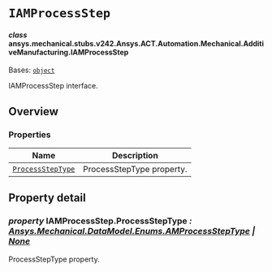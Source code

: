 # `IAMProcessStep`



#### *class* ansys.mechanical.stubs.v242.Ansys.ACT.Automation.Mechanical.AdditiveManufacturing.IAMProcessStep

Bases: [`object`](https://docs.python.org/3/library/functions.html#object)

IAMProcessStep interface.

<!-- !! processed by numpydoc !! -->

<a id="overview"></a>

## Overview

### Properties

| Name | Description |
|--------------------------------------------------------|-----------------------------|
| [`ProcessStepType`](#IAMProcessStep.ProcessStepType)   | ProcessStepType property.   |

<a id="property-detail"></a>

## Property detail

<a id="IAMProcessStep.ProcessStepType"></a>

### *property* IAMProcessStep.ProcessStepType *: [Ansys.Mechanical.DataModel.Enums.AMProcessStepType](../../../../../../v241/Ansys/Mechanical/DataModel/Enums/AMProcessStepType.md#ansys.mechanical.stubs.v241.Ansys.Mechanical.DataModel.Enums.AMProcessStepType) | [None](https://docs.python.org/3/library/constants.html#None)*

ProcessStepType property.

<!-- !! processed by numpydoc !! -->

